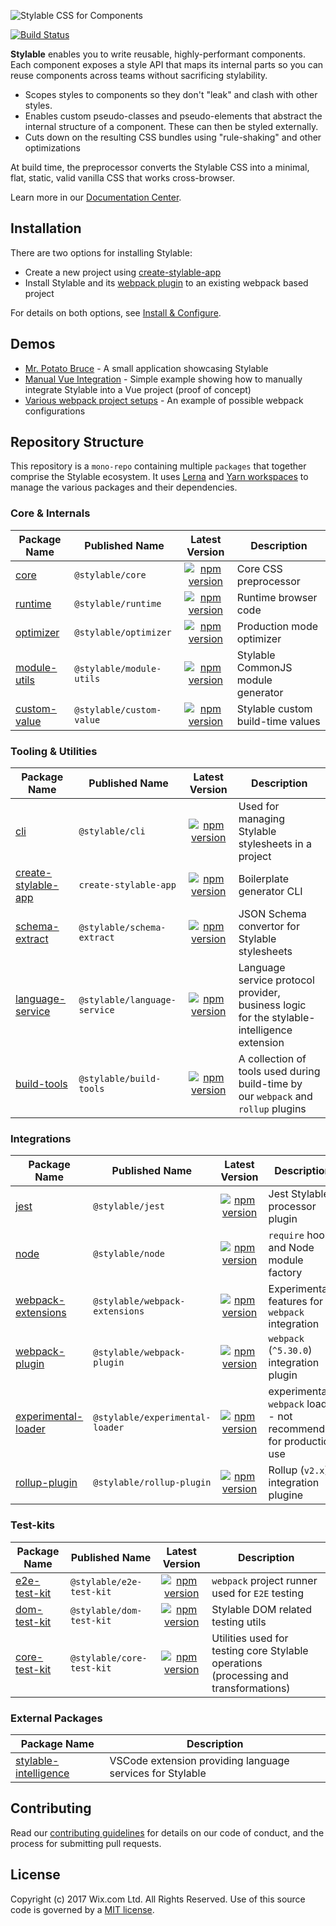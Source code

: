![Stylable CSS for Components](./stylable.svg)

[![Build Status](https://github.com/wix/stylable/workflows/tests/badge.svg)](https://github.com/wix/stylable/actions)

**Stylable** enables you to write reusable, highly-performant components. Each component exposes a style API that maps its internal parts so you can reuse components across teams without sacrificing stylability.

- Scopes styles to components so they don't "leak" and clash with other styles.
- Enables custom pseudo-classes and pseudo-elements that abstract the internal structure of a component. These can then be styled externally.
- Cuts down on the resulting CSS bundles using "rule-shaking" and other optimizations

At build time, the preprocessor converts the Stylable CSS into a minimal, flat, static, valid vanilla CSS that works cross-browser.

Learn more in our [Documentation Center](https://stylable.io/).

## Installation

There are two options for installing Stylable:

- Create a new project using [create-stylable-app](./packages/create-stylable-app)
- Install Stylable and its [webpack plugin](./packages/webpack-plugin) to an existing webpack based project

For details on both options, see [Install & Configure](https://stylable.io/docs/getting-started/install-configure).

## Demos

- [Mr. Potato Bruce](https://github.com/wix/potato-bruce) - A small application showcasing Stylable
- [Manual Vue Integration](https://github.com/wix-playground/stylable-vue-example) - Simple example showing how to manually integrate Stylable into a Vue project (proof of concept)
- [Various webpack project setups](./packages/webpack-plugin/test/e2e/projects) - An example of possible webpack configurations

## Repository Structure

This repository is a `mono-repo` containing multiple `packages` that together comprise the Stylable ecosystem. It uses [Lerna](https://lernajs.io/) and [Yarn workspaces](https://yarnpkg.com/lang/en/docs/workspaces/) to manage the various packages and their dependencies.

### Core & Internals

| Package Name                            | Published Name           |                                                         Latest Version                                                          | Description                        |
| --------------------------------------- | ------------------------ | :-----------------------------------------------------------------------------------------------------------------------------: | ---------------------------------- |
| [core](./packages/core)                 | `@stylable/core`         |         [![npm version](https://img.shields.io/npm/v/@stylable/core.svg)](https://www.npmjs.com/package/@stylable/core)         | Core CSS preprocessor              |
| [runtime](./packages/runtime)           | `@stylable/runtime`      |      [![npm version](https://img.shields.io/npm/v/@stylable/runtime.svg)](https://www.npmjs.com/package/@stylable/runtime)      | Runtime browser code               |
| [optimizer](./packages/optimizer)       | `@stylable/optimizer`    |    [![npm version](https://img.shields.io/npm/v/@stylable/optimizer.svg)](https://www.npmjs.com/package/@stylable/optimizer)    | Production mode optimizer          |
| [module-utils](./packages/module-utils) | `@stylable/module-utils` | [![npm version](https://img.shields.io/npm/v/@stylable/module-utils.svg)](https://www.npmjs.com/package/@stylable/module-utils) | Stylable CommonJS module generator |
| [custom-value](./packages/custom-value) | `@stylable/custom-value` | [![npm version](https://img.shields.io/npm/v/@stylable/custom-value.svg)](https://www.npmjs.com/package/@stylable/custom-value) | Stylable custom build-time values  |

### Tooling & Utilities

| Package Name                                          | Published Name               |                                                             Latest Version                                                              | Description                                                                                |
| ----------------------------------------------------- | ---------------------------- | :-------------------------------------------------------------------------------------------------------------------------------------: | ------------------------------------------------------------------------------------------ |
| [cli](./packages/cli)                                 | `@stylable/cli`              |              [![npm version](https://img.shields.io/npm/v/@stylable/cli.svg)](https://www.npmjs.com/package/@stylable/cli)              | Used for managing Stylable stylesheets in a project                                        |
| [create-stylable-app](./packages/create-stylable-app) | `create-stylable-app`        |        [![npm version](https://img.shields.io/npm/v/create-stylable-app.svg)](https://www.npmjs.com/package/create-stylable-app)        | Boilerplate generator CLI                                                                  |
| [schema-extract](./packages/schema-extract)           | `@stylable/schema-extract`   |   [![npm version](https://img.shields.io/npm/v/@stylable/schema-extract.svg)](https://www.npmjs.com/package/@stylable/schema-extract)   | JSON Schema convertor for Stylable stylesheets                                             |
| [language-service](./packages/language-service)       | `@stylable/language-service` | [![npm version](https://img.shields.io/npm/v/@stylable/language-service.svg)](https://www.npmjs.com/package/@stylable/language-service) | Language service protocol provider, business logic for the stylable-intelligence extension |
| [build-tools](./packages/build-tools)       | `@stylable/build-tools` | [![npm version](https://img.shields.io/npm/v/@stylable/build-tools.svg)](https://www.npmjs.com/package/@stylable/build-tools) | A collection of tools used during build-time by our `webpack` and `rollup` plugins |

### Integrations

| Package Name                                          | Published Name                  |                                                                Latest Version                                                                 | Description                                                        |
| ----------------------------------------------------- | ------------------------------- | :-------------------------------------------------------------------------------------------------------------------------------------------: | ------------------------------------------------------------------ |
| [jest](./packages/jest)                               | `@stylable/jest`                |                [![npm version](https://img.shields.io/npm/v/@stylable/jest.svg)](https://www.npmjs.com/package/@stylable/jest)                | Jest Stylable processor plugin                                     |
| [node](./packages/node)                               | `@stylable/node`                |                [![npm version](https://img.shields.io/npm/v/@stylable/node.svg)](https://www.npmjs.com/package/@stylable/node)                | `require` hook and Node module factory                             |
| [webpack-extensions](./packages/webpack-extensions)   | `@stylable/webpack-extensions`  |  [![npm version](https://img.shields.io/npm/v/@stylable/webpack-extensions.svg)](https://www.npmjs.com/package/@stylable/webpack-extensions)  | Experimental features for `webpack` integration                    |
| [webpack-plugin](./packages/webpack-plugin)           | `@stylable/webpack-plugin`      |      [![npm version](https://img.shields.io/npm/v/@stylable/webpack-plugin.svg)](https://www.npmjs.com/package/@stylable/webpack-plugin)      | `webpack` (`^5.30.0`) integration plugin                              |
| [experimental-loader](./packages/experimental-loader) | `@stylable/experimental-loader` | [![npm version](https://img.shields.io/npm/v/@stylable/experimental-loader.svg)](https://www.npmjs.com/package/@stylable/experimental-loader) | experimental `webpack` loader - not recommended for production use |
| [rollup-plugin](./packages/rollup-plugin) | `@stylable/rollup-plugin` | [![npm version](https://img.shields.io/npm/v/@stylable/rollup-plugin.svg)](https://www.npmjs.com/package/@stylable/rollup-plugin) | Rollup (`v2.x`) integration plugine |

### Test-kits

| Package Name                              | Published Name            |                                                          Latest Version                                                           | Description                                                                          |
| ----------------------------------------- | ------------------------- | :-------------------------------------------------------------------------------------------------------------------------------: | ------------------------------------------------------------------------------------ |
| [e2e-test-kit](./packages/e2e-test-kit)   | `@stylable/e2e-test-kit`  |  [![npm version](https://img.shields.io/npm/v/@stylable/e2e-test-kit.svg)](https://www.npmjs.com/package/@stylable/e2e-test-kit)  | `webpack` project runner used for `E2E` testing                                      |
| [dom-test-kit](./packages/dom-test-kit)   | `@stylable/dom-test-kit`  |  [![npm version](https://img.shields.io/npm/v/@stylable/dom-test-kit.svg)](https://www.npmjs.com/package/@stylable/dom-test-kit)  | Stylable DOM related testing utils                                                   |
| [core-test-kit](./packages/core-test-kit) | `@stylable/core-test-kit` | [![npm version](https://img.shields.io/npm/v/@stylable/core-test-kit.svg)](https://www.npmjs.com/package/@stylable/core-test-kit) | Utilities used for testing core Stylable operations (processing and transformations) |

### External Packages

| Package Name                                                          | Description                                               |
| --------------------------------------------------------------------- | --------------------------------------------------------- |
| [stylable-intelligence](https://github.com/wix/stylable-intelligence) | VSCode extension providing language services for Stylable |

## Contributing

Read our [contributing guidelines](./CONTRIBUTING.md) for details on our code of conduct, and the process for submitting pull requests.

## License

Copyright (c) 2017 Wix.com Ltd. All Rights Reserved. Use of this source code is governed by a [MIT license](./LICENSE).
